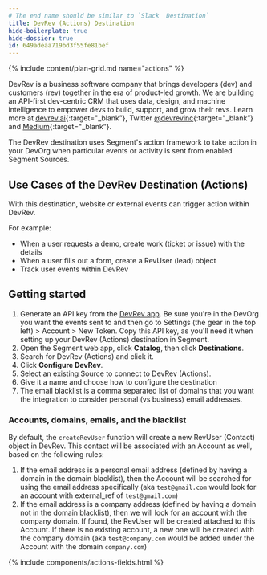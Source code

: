 ```yaml
---
# The end name should be similar to `Slack  Destination`
title: DevRev (Actions) Destination
hide-boilerplate: true
hide-dossier: true
id: 649adeaa719bd3f55fe81bef
---
```


<!-- This template is meant for Actions-based destinations that do not have an existing Classic or non-Actions-based version. For Actions Destinations that are a new version of a classic destination, see the doc-template-update.md template. -->

{% include content/plan-grid.md name="actions" %}

<!-- Include a brief description of the destination here, along with a link to your website. -->

DevRev is a business software company that brings developers (dev) and customers (rev) together in the era of product-led growth. We are building an API-first dev-centric CRM that uses data, design, and machine intelligence to empower devs to build, support, and grow their revs. Learn more at [devrev.ai](https://devrev.ai){:target="\_blank”}, Twitter [@devrevinc](https://twitter.com/devrevinc){:target="\_blank”} and [Medium](https://medium.com/devrev){:target="\_blank”}.

The DevRev destination uses Segment's action framework to take action in your DevOrg when particular events or activity is sent from enabled Segment Sources.

<!-- In the section below, explain the value of this actions-based destination. If you don't have a classic version of the destination, remove this section. -->

## Use Cases of the DevRev Destination (Actions)

With this destination, website or external events can trigger action within DevRev.

For example:

- When a user requests a demo, create work (ticket or issue) with the details
- When a user fills out a form, create a RevUser (lead) object
- Track user events within DevRev
<!-- The section below explains how to enable and configure the destination. Include any configuration steps not captured below. For example, obtaining an API key from your platform and any configuration steps required to connect to the destination. -->

## Getting started

1.  Generate an API key from the [DevRev app](https://app.devrev.ai/). Be sure you're in the DevOrg you want the events sent to and then go to Settings (the gear in the top left) > Account > New Token. Copy this API key, as you'll need it when setting up your DevRev (Actions) destination in Segment.
2.  Open the Segment web app, click **Catalog**, then click **Destinations**.
3.  Search for DevRev (Actions) and click it.
4.  Click **Configure DevRev**.
5.  Select an existing Source to connect to DevRev (Actions).
6.  Give it a name and choose how to configure the destination
7.  The email blacklist is a comma separated list of domains that you want the integration to consider personal (vs business) email addresses.

### Accounts, domains, emails, and the blacklist

By default, the `createRevUser` function will create a new RevUser (Contact) object in DevRev. This contact will be associated with an Account as well, based on the following rules:

1. If the email address is a personal email address (defined by having a domain in the domain blacklist), then the Account will be searched for using the email address specifically (aka `test@gmail.com` would look for an account with external_ref of `test@gmail.com`)
2. If the email address is a company address (defined by having a domain not in the domain blacklist), then we will look for an account with the company domain. If found, the RevUser will be created attached to this Account. If there is no existing account, a new one will be created with the company domain (aka `test@company.com` would be added under the Account with the domain `company.com`)

<!-- The line below renders a table of connection settings (if applicable), Pre-built Mappings, and available actions. -->

{% include components/actions-fields.html %}

<!--
Additional Context

Include additional information that you think will be useful to the user here. For information that is specific to an individual mapping, please add that as a comment so that the Segment docs team can include it in the auto-generated content for that mapping.
-->
